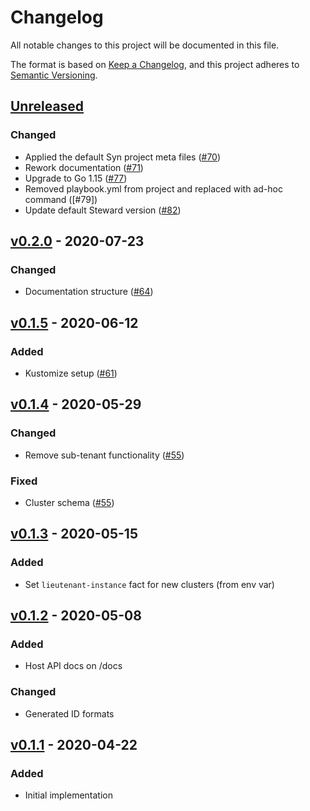 # Changelog
All notable changes to this project will be documented in this file.

The format is based on [Keep a Changelog](https://keepachangelog.com/en/1.0.0/),
and this project adheres to [Semantic Versioning](https://semver.org/spec/v2.0.0.html).

## [Unreleased]
### Changed

- Applied the default Syn project meta files ([#70])
- Rework documentation ([#71])
- Upgrade to Go 1.15 ([#77])
- Removed playbook.yml from project and replaced with ad-hoc command ([#79])
- Update default Steward version ([#82])

## [v0.2.0] - 2020-07-23
### Changed
- Documentation structure ([#64])

## [v0.1.5] - 2020-06-12
### Added
- Kustomize setup ([#61])

## [v0.1.4] - 2020-05-29
### Changed
- Remove sub-tenant functionality ([#55])

### Fixed
- Cluster schema ([#55])

## [v0.1.3] - 2020-05-15
### Added
- Set `lieutenant-instance` fact for new clusters (from env var)

## [v0.1.2] - 2020-05-08
### Added
- Host API docs on /docs
### Changed
- Generated ID formats

## [v0.1.1] - 2020-04-22
### Added
- Initial implementation

[Unreleased]: https://github.com/projectsyn/lieutenant-api/compare/v0.2.0...HEAD
[v0.1.1]: https://github.com/projectsyn/lieutenant-api/releases/tag/v0.1.1
[v0.1.2]: https://github.com/projectsyn/lieutenant-api/releases/tag/v0.1.2
[v0.1.3]: https://github.com/projectsyn/lieutenant-api/releases/tag/v0.1.3
[v0.1.4]: https://github.com/projectsyn/lieutenant-api/releases/tag/v0.1.4
[v0.1.5]: https://github.com/projectsyn/lieutenant-api/releases/tag/v0.1.5
[v0.1.5]: https://github.com/projectsyn/lieutenant-api/releases/tag/v0.1.5
[v0.2.0]: https://github.com/projectsyn/lieutenant-api/releases/tag/v0.2.0

[#55]: https://github.com/projectsyn/lieutenant-api/pull/55
[#61]: https://github.com/projectsyn/lieutenant-api/pull/61
[#64]: https://github.com/projectsyn/lieutenant-api/pull/64
[#70]: https://github.com/projectsyn/lieutenant-api/pull/70
[#71]: https://github.com/projectsyn/lieutenant-api/pull/71
[#77]: https://github.com/projectsyn/lieutenant-api/pull/77
[#82]: https://github.com/projectsyn/lieutenant-api/pull/82
